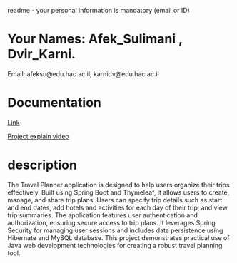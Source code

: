  readme - your personal information is mandatory (email or ID)
<h1>Your Names: Afek_Sulimani , Dvir_Karni.</h1>
<p>Email: afeksu@edu.hac.ac.il, karnidv@edu.hac.ac.il</p>

<h1>Documentation</h1>
<p>
<a href="ex5JavaDoc/index.html">Link</a>

 [Project explain video](https://drive.google.com/drive/folders/19qr9REHx2I8go3CAezd5qKO_uN5JAvi_?usp=drive_link)
 
</p>
<h1>description</h1> 
<p> 
The Travel Planner application is designed to help users organize their trips effectively.
Built using Spring Boot and Thymeleaf, it allows users to create, manage, and share trip plans. 
Users can specify trip details such as start and end dates, add hotels and activities for each day of their trip, and view trip summaries. 
The application features user authentication and authorization, ensuring secure access to trip plans.
It leverages Spring Security for managing user sessions and includes data persistence using Hibernate and MySQL database.
This project demonstrates practical use of Java web development technologies for creating a robust travel planning tool.

</p>


